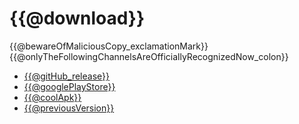 # {{@download}}
{{@bewareOfMaliciousCopy_exclamationMark}}{{@onlyTheFollowingChannelsAreOfficiallyRecognizedNow_colon}}
* [{{@gitHub_release}}](https://github.com/FreezeYou/FreezeYou/releases)
* [{{@googlePlayStore}}](https://play.google.com/store/apps/details?id=cf.playhi.freezeyou)
* [{{@coolApk}}](https://www.coolapk.com/apk/165728)
* [{{@previousVersion}}](../changelog/)

